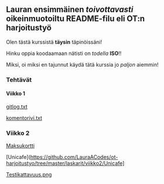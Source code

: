 ## Lauran ensimmäinen *toivottavasti* oikeinmuotoiltu README-filu eli OT:n harjoitustyö

Olen tästä kurssistä **täysin** täpinöissäni!

Hinku oppia koodaamaan nätisti on *todella* **ISO**!!

Miksi, oi miksi en tajunnut käydä tätä kurssia jo *paljon* aiemmin!

### Tehtävät

#### Viikko 1
[gitlog.txt](https://github.com/LauraACodes/ot-harjoitustyo/tree/master/laskarit/viikko1/gitlog.txt)

[komentorivi.txt](https://github.com/LauraACodes/ot-harjoitustyo/tree/master/laskarit/viikko1/komentorivi.txt)

### Viikko 2
[Maksukortti](https://github.com/LauraACodes/ot-harjoitustyo/tree/master/laskarit/viikko2/Maksukortti)

[Unicafe](https://github.com/LauraACodes/ot-harjoitustyo/tree/master/laskarit/viikko2/Unicafe]

[Testikattavuus.png](https://github.com/LauraACodes/ot-harjoitustyo/tree/master/laskarit/viikko2/Testikattavuus.png)
